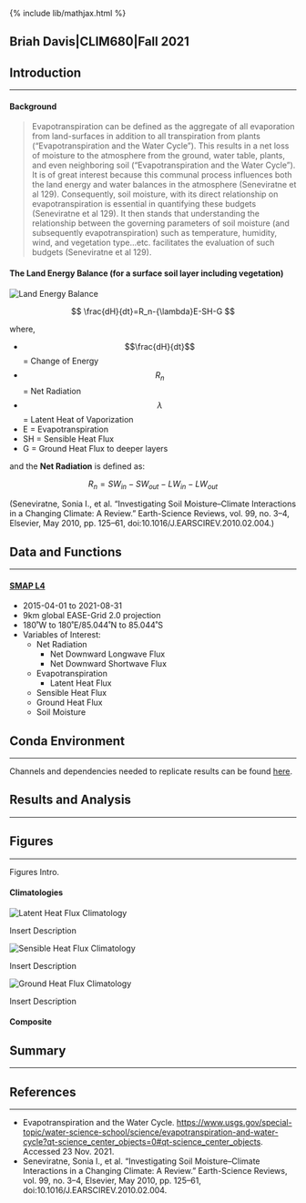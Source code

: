 {% include lib/mathjax.html %}

## Briah Davis|CLIM680|Fall 2021

## Introduction
---
#### Background

> Evapotranspiration can be defined as the aggregate of all evaporation from land-surfaces in addition to all transpiration from plants (“Evapotranspiration and the Water Cycle”). This results in a net loss of moisture to the atmosphere from the ground, water table, plants, and even neighboring soil (“Evapotranspiration and the Water Cycle”). It is of great interest because this communal process influences both the land energy and water balances in the atmosphere (Seneviratne et al 129). Consequently, soil moisture, with its direct relationship on evapotranspiration is essential in quantifying these budgets (Seneviratne et al 129). It then stands that understanding the relationship between the governing parameters of soil moisture (and subsequently evapotranspiration) such as temperature, humidity, wind, and vegetation type…etc. facilitates the evaluation of such budgets (Seneviratne et al 129).

#### The Land Energy Balance (for a surface soil layer including vegetation)

![Land Energy Balance](Seneviratne_LandEnergyBalance.png)

$$
\frac{dH}{dt}=R_n-{\lambda}E-SH-G
$$

where, <br>
* $$\frac{dH}{dt}$$ = Change of Energy <br>
* $$R_n$$ = Net Radiation <br>
* $${\lambda}$$ = Latent Heat of Vaporization <br>
* E = Evapotranspiration <br>
* SH = Sensible Heat Flux <br>
* G = Ground Heat Flux to deeper layers <br>

and the **Net Radiation** is defined as:

$$
R_n=SW_{in}-SW_{out}-LW_{in}-LW_{out}
$$

(Seneviratne, Sonia I., et al. “Investigating Soil Moisture–Climate Interactions in a Changing Climate: A Review.” Earth-Science Reviews, vol. 99, no. 3–4, Elsevier, May 2010, pp. 125–61, doi:10.1016/J.EARSCIREV.2010.02.004.)

## Data and Functions
---
#### **[SMAP L4](./SMAP.md)**
 
* 2015-04-01 to 2021-08-31
* 9km global EASE-Grid 2.0 projection
* 180˚W to 180˚E/85.044˚N to 85.044˚S
* Variables of Interest:
	* Net Radiation  
		* Net Downward Longwave Flux
        * Net Downward Shortwave Flux
    * Evapotranspiration           
        * Latent Heat Flux
    * Sensible Heat Flux
    * Ground Heat Flux
	* Soil Moisture

## Conda Environment
---
Channels and dependencies needed to replicate results can be found [here](./env.md).

## Results and Analysis
---

## Figures
---
Figures Intro.

#### Climatologies

![Latent Heat Flux Climatology](/Figs/Climo_LHF.png)

Insert Description

![Sensible Heat Flux Climatology](/Figs/Climo_SHF.png)

Insert Description

![Ground Heat Flux Climatology](/Figs/Climo_GHF.png)

Insert Description


#### Composite


## Summary
---


## References
---

* Evapotranspiration and the Water Cycle. https://www.usgs.gov/special-topic/water-science-school/science/evapotranspiration-and-water-cycle?qt-science_center_objects=0#qt-science_center_objects. Accessed 23 Nov. 2021.
* Seneviratne, Sonia I., et al. “Investigating Soil Moisture–Climate Interactions in a Changing Climate: A Review.” Earth-Science Reviews, vol. 99, no. 3–4, Elsevier, May 2010, pp. 125–61, doi:10.1016/J.EARSCIREV.2010.02.004.

